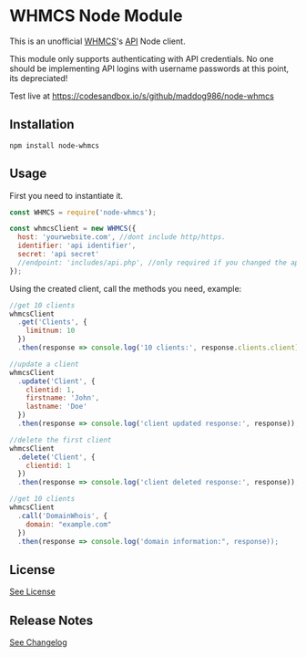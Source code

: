 # WHMCS Node Module

This is an unofficial [WHMCS](https://whmcs.com)'s [API](https://developers.whmcs.com/api/) Node client.

This module only supports authenticating with API credentials. No one should be implementing API logins with username passwords at this point, its depreciated!

Test live at https://codesandbox.io/s/github/maddog986/node-whmcs

## Installation

```
npm install node-whmcs
```

## Usage

First you need to instantiate it.

```javascript
const WHMCS = require('node-whmcs');

const whmcsClient = new WHMCS({
  host: 'yourwebsite.com', //dont include http/https.
  identifier: 'api identifier',
  secret: 'api secret'
  //endpoint: 'includes/api.php', //only required if you changed the api.php location
});
```

Using the created client, call the methods you need, example:

```javascript
//get 10 clients
whmcsClient
  .get('Clients', {
    limitnum: 10
  })
  .then(response => console.log('10 clients:', response.clients.client));

//update a client
whmcsClient
  .update('Client', {
    clientid: 1,
    firstname: 'John',
    lastname: 'Doe'
  })
  .then(response => console.log('client updated response:', response));

//delete the first client
whmcsClient
  .delete('Client', {
    clientid: 1
  })
  .then(response => console.log('client deleted response:', response));

//get 10 clients
whmcsClient
  .call('DomainWhois', {
    domain: "example.com"
  })
  .then(response => console.log('domain information:", response));
```

## License

[See License](https://github.com/maddog986/node-whmcs/blob/master/LICENSE)

## Release Notes

[See Changelog](https://github.com/maddog986/node-whmcs/blob/master/CHANGELOG.md)
